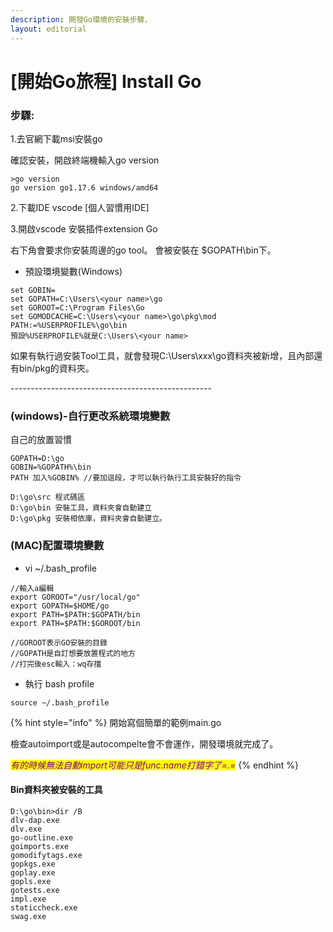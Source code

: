 ```yaml
---
description: 開發Go環境的安裝步驟，
layout: editorial
---
```


# \[開始Go旅程] Install Go

### 步驟:

1.去官網下載msi安裝go&#x20;

確認安裝，開啟終端機輸入go version

```
>go version
go version go1.17.6 windows/amd64
```

2.下載IDE vscode \[個人習慣用IDE]

3.開啟vscode 安裝插件extension Go&#x20;

右下角會要求你安裝周邊的go tool。 會被安裝在 $GOPATH\bin下。

* 預設環境變數(Windows)

```
set GOBIN=
set GOPATH=C:\Users\<your name>\go
set GOROOT=C:\Program Files\Go 
set GOMODCACHE=C:\Users\<your name>\go\pkg\mod
PATH:=%USERPROFILE%\go\bin 
預設%USERPROFILE%就是C:\Users\<your name>
```

如果有執行過安裝Tool工具，就會發現C:\Users\xxx\go資料夾被新增，且內部還有bin/pkg的資料夾。



\--------------------------------------------------

### &#x20;(windows)-自行更改系統環境變數

自己的放置習慣

```
GOPATH=D:\go
GOBIN=%GOPATH%\bin
PATH 加入%GOBIN% //要加這段，才可以執行執行工具安裝好的指令 

D:\go\src 程式碼區
D:\go\bin 安裝工具，資料夾會自動建立
D:\go\pkg 安裝相依庫，資料夾會自動建立。
```



### (MAC)配置環境變數 <a href="#mac-an-zhuang-bi-ji" id="mac-an-zhuang-bi-ji"></a>

* vi \~/.bash\_profile

```
//輸入a編輯
export GOROOT="/usr/local/go"
export GOPATH=$HOME/go
export PATH=$PATH:$GOPATH/bin 
export PATH=$PATH:$GOROOT/bin

//GOROOT表示GO安裝的目錄
//GOPATH是自訂想要放置程式的地方
//打完後esc輸入：wq存擋
```

* 執行 bash profile

```
source ~/.bash_profile
```





{% hint style="info" %}
開始寫個簡單的範例main.go

檢查autoimport或是autocompelte會不會運作，開發環境就完成了。

_<mark style="color:purple;">有的時候無法自動import可能只是func.name打錯字了=.=</mark>_
{% endhint %}

#### Bin資料夾被安裝的工具

```
D:\go\bin>dir /B
dlv-dap.exe
dlv.exe
go-outline.exe
goimports.exe
gomodifytags.exe
gopkgs.exe
goplay.exe
gopls.exe
gotests.exe
impl.exe
staticcheck.exe
swag.exe
```



